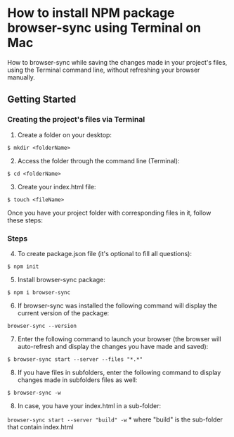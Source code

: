 # How to install NPM package browser-sync using Terminal on Mac
How to browser-sync while saving the changes made in your project's files, using the Terminal command line, without refreshing your browser manually. 

## Getting Started

### Creating the project's files via Terminal

1. Create a folder on your desktop:

``` $ mkdir <folderName> ```

2. Access the folder through the command line (Terminal):

``` $ cd <folderName> ```

3. Create your index.html file:

``` $ touch <fileName> ```

Once you have your project folder with corresponding files in it, follow these steps:

### Steps
4. To create package.json file (it's optional to fill all questions):

``` $ npm init ```

5. Install browser-sync package:

``` $ npm i browser-sync ```

6. If browser-sync was installed the following command will display the current version of the package:

``` browser-sync --version ```

7. Enter the following command to launch your browser (the browser will auto-refresh and display the changes you have made and saved):

``` $ browser-sync start --server --files "*.*" ```

8. If you have files in subfolders, enter the following command to display changes made in subfolders files as well:

``` $ browser-sync -w ```

8. In case, you have your index.html in a sub-folder:

``` browser-sync start --server "build" -w ``` * where "build" is the sub-folder that contain index.html
